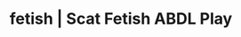 ---
categories:
- POV Erotica
- NSFW Art
- Fantasy Kink
- Erotic Audiobooks
- Slow Burn
image: /assets/images/1747713804534.webp
layout: post
schema:
  description: Premium adult content featuring ABDL Play, Scat Fetish. High-quality
    artwork with provocative themes.
  keywords:
  - E-Girl Erotica
  - Gender-Fluid
  - ABDL Play
  - Scat Fetish
  - Real Couples
  - Latex Fetish
  - Vintage Boudoir
  name: 1747713804534 | ABDL Play Scat Fetish
  type: VisualArtwork
seo:
  description: Featured content with sensual Scat Fetish, ABDL Play. HD images available.
  keywords: Scat Fetish, ABDL Play
  og_image: /assets/images/1747713804534.webp
  schema_type: VisualArtwork
tags:
- '#fetish'
- ABDL Play
- Scat Fetish
title: fetish | Scat Fetish ABDL Play
---